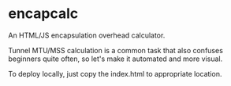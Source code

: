 encapcalc
=========

An HTML/JS encapsulation overhead calculator.

Tunnel MTU/MSS calculation is a common task that also
confuses beginners quite often, so let's make it
automated and more visual.

To deploy locally, just copy the index.html to
appropriate location.
